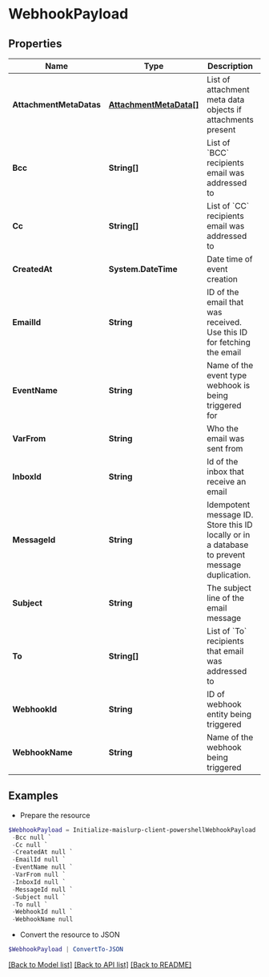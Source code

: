 # WebhookPayload
## Properties

Name | Type | Description | Notes
------------ | ------------- | ------------- | -------------
**AttachmentMetaDatas** | [**AttachmentMetaData[]**](AttachmentMetaData) | List of attachment meta data objects if attachments present | [optional] 
**Bcc** | **String[]** | List of &#x60;BCC&#x60; recipients email was addressed to | [optional] 
**Cc** | **String[]** | List of &#x60;CC&#x60; recipients email was addressed to | [optional] 
**CreatedAt** | **System.DateTime** | Date time of event creation | [optional] 
**EmailId** | **String** | ID of the email that was received. Use this ID for fetching the email | [optional] 
**EventName** | **String** | Name of the event type webhook is being triggered for | [optional] 
**VarFrom** | **String** | Who the email was sent from | [optional] 
**InboxId** | **String** | Id of the inbox that receive an email | [optional] 
**MessageId** | **String** | Idempotent message ID. Store this ID locally or in a database to prevent message duplication. | [optional] 
**Subject** | **String** | The subject line of the email message | [optional] 
**To** | **String[]** | List of &#x60;To&#x60; recipients that email was addressed to | [optional] 
**WebhookId** | **String** | ID of webhook entity being triggered | [optional] 
**WebhookName** | **String** | Name of the webhook being triggered | [optional] 

## Examples

- Prepare the resource
```powershell
$WebhookPayload = Initialize-maislurp-client-powershellWebhookPayload  -AttachmentMetaDatas null `
 -Bcc null `
 -Cc null `
 -CreatedAt null `
 -EmailId null `
 -EventName null `
 -VarFrom null `
 -InboxId null `
 -MessageId null `
 -Subject null `
 -To null `
 -WebhookId null `
 -WebhookName null
```

- Convert the resource to JSON
```powershell
$WebhookPayload | ConvertTo-JSON
```

[[Back to Model list]](../README#documentation-for-models) [[Back to API list]](../README#documentation-for-api-endpoints) [[Back to README]](../README)

